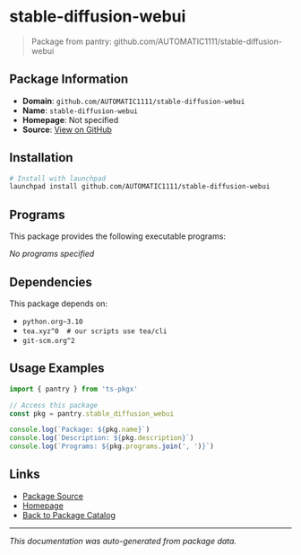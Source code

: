 # stable-diffusion-webui

> Package from pantry: github.com/AUTOMATIC1111/stable-diffusion-webui

## Package Information

- **Domain**: `github.com/AUTOMATIC1111/stable-diffusion-webui`
- **Name**: `stable-diffusion-webui`
- **Homepage**: Not specified
- **Source**: [View on GitHub](https://github.com/pkgxdev/pantry/tree/main/projects/github.com/AUTOMATIC1111/stable-diffusion-webui/package.yml)

## Installation

```bash
# Install with launchpad
launchpad install github.com/AUTOMATIC1111/stable-diffusion-webui
```

## Programs

This package provides the following executable programs:

*No programs specified*

## Dependencies

This package depends on:

- `python.org~3.10`
- `tea.xyz^0  # our scripts use tea/cli`
- `git-scm.org^2`

## Usage Examples

```typescript
import { pantry } from 'ts-pkgx'

// Access this package
const pkg = pantry.stable_diffusion_webui

console.log(`Package: ${pkg.name}`)
console.log(`Description: ${pkg.description}`)
console.log(`Programs: ${pkg.programs.join(', ')}`)
```

## Links

- [Package Source](https://github.com/pkgxdev/pantry/tree/main/projects/github.com/AUTOMATIC1111/stable-diffusion-webui/package.yml)
- [Homepage](#)
- [Back to Package Catalog](../package-catalog.md)

---

*This documentation was auto-generated from package data.*
